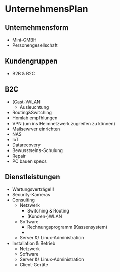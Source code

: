 # UnternehmensPlan

## Unternehmensform
- Mini-GMBH
- Personengesellschaft


## Kundengruppen
- B2B & B2C


## B2C
- (Gast-)WLAN
  - Ausleuchtung
- Routing&Switching
- Homlab empfhlungen
- VPN (um ins Heimnetzwerk zugreifen zu können)
- Mailsewrver einrichten
- NAS
- IoT
- Datarecovery
- Bewusstseins-Schulung
- Repair
- PC bauen specs


## Dienstleistungen
- Wartungsverträge!!!
- Security-Kameras
- Consulting
  - Netzwerk
    - Switching & Routing
    - (Kunden-)WLAN
  - Software
    - Rechnungsprogramm (Kassensystem)
    - 
  - Server &/ Linux-Administration
- Installation & Betrieb
  - Netzwerk
  - Software
  - Server &/ Linux-Administration
  - Client-Geräte
